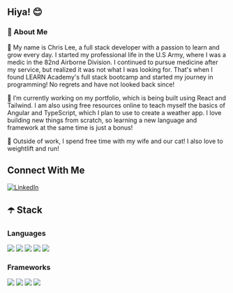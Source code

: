 ## Hiya! 😊

### 👾 About Me

👋 My name is Chris Lee, a full stack developer with a passion to learn and grow every day. I started my professional life in the U.S Army, where I was a medic in the 82nd Airborne Division. I continued to pursue medicine after my service, but realized it was not what I was looking for. That's when I found LEARN Academy's full stack bootcamp and started my journey in programming! No regrets and have not looked back since!

🙌 I’m currently working on my portfolio, which is being built using React and Tailwind. I am also using free resources online to teach myself the basics of Angular and TypeScript, which I plan to use to create a weather app. I love building new things from scratch, so learning a new language and framework at the same time is just a bonus!

🎉 Outside of work, I spend free time with my wife and our cat! I also love to weightlift and run!

## Connect With Me
<a href="https://www.linkedin.com/in/chrisyhlee/" target="_blank" rel="noopener noreferrer">
  <img src="https://img.shields.io/badge/LinkedIn-0077B5?style=for-the-badge&logo=linkedin&logoColor=white" alt="LinkedIn">
</a>

## ☂️ Stack
### Languages
<img src="https://img.shields.io/badge/JavaScript-323330?style=for-the-badge&logo=javascript&logoColor=F7DF1E"/> <img src="https://img.shields.io/badge/HTML5-E34F26?style=for-the-badge&logo=html5&logoColor=white"/> <img src="https://img.shields.io/badge/CSS3-1572B6?style=for-the-badge&logo=css3&logoColor=white"/> <img src="https://img.shields.io/badge/Ruby-CC342D?style=for-the-badge&logo=ruby&logoColor=white"/> <img src="https://img.shields.io/badge/TypeScript-007ACC?style=for-the-badge&logo=typescript&logoColor=white"/> 

### Frameworks
<img src="https://img.shields.io/badge/react-%2320232a.svg?style=for-the-badge&logo=react&logoColor=%2361DAFB"/> <img src="https://img.shields.io/badge/rails-%23CC0000.svg?style=for-the-badge&logo=ruby-on-rails&logoColor=white"/> <img src="https://img.shields.io/badge/angular-%23DD0031.svg?style=for-the-badge&logo=angular&logoColor=white"/> <img src="https://img.shields.io/badge/tailwindcss-%2338B2AC.svg?style=for-the-badge&logo=tailwind-css&logoColor=white"/> 

